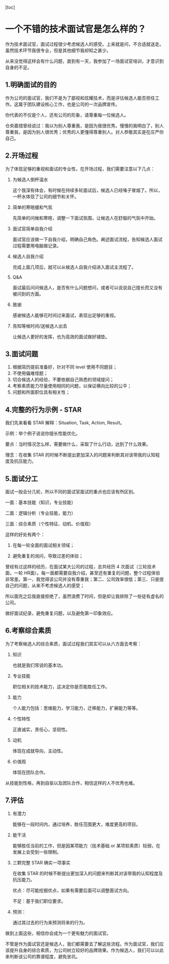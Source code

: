 [toc]



# 一个不错的技术面试官是怎么样的？

作为技术面试官，面试过程很少考虑候选人的感受。上来就是问，不合适就送走。虽然技术环节我很专业，但是其他细节我却知之甚少。

从来没觉得这样会有什么问题，直到有一天，我参加了一场面试官培训，才意识到自身的不足。

## 1.明确面试的目的
作为公司的面试官，我们不是为了鄙视和炫耀技术，而是评估候选人能否担任工作。这属于团队建设核心工作，也是公司的一次品牌宣传。

你代表的不仅是个人，还有公司的形象，请尊重每一位候选人。

仓央嘉措曾经说过：我以为别人尊重我，是因为我很优秀。慢慢的我明白了，别人尊重我，是因为别人很优秀；优秀的人更懂得尊重别人。对人恭敬其实是在庄严你自己。

## 2.开场过程
为了体现足够的重视和面试的专业性，在开场过程，我们需要注意以下几点：
1. 为候选人倒杯温水

   这个我深有体会，有时候在持续多轮面试后，候选人已经嗓子冒烟了。所以，一杯水体现了公司的细节和关怀。

2. 简单的寒暄缓和气氛

   先简单的问候和寒暄，调整一下面试氛围，让候选人在舒服的气氛中开始。

3. 面试官简单自我介绍

   面试官应该做一下自我介绍，明确自己角色。阐述面试流程，告知候选人面试过程需要用电脑做记录。

4. 候选人自我介绍

   完成上面几项后，就可以从候选人自我介绍进入面试主流程了。

5. Q&A

   面试最后问问候选人，是否有什么问题想问，或者可以说说自己擅长而又没有被问到的方面。

6. 致谢

   感谢候选人能够花时间过来面试，表现出足够的重视。

7. 告知等候时间/送候选人出去

   让候选人更好的发挥，也为高效的面试做好铺垫。

## 3.面试问题
1. 根据简历提前准备好，针对不同 level 使用不同题目；
2. 不使用偏难怪题；
3. 切合候选人的经验，不要依据自己熟悉的领域提问；
4. 考察素质能力尽量使用相同的问题，以保证横向比较的公平；
5. 问题和所面职位具有相关性；

## 4.完整的行为示例 - STAR
我们先来看看 STAR 解释：Situation, Task, Action, Result。

示例：举个例子说说你擅长性能优化。

要点：当时情况怎么样，需要做什么，采取了什么行动，达到了什么效果。

理念：在收集 STAR 的时候不断提出更加深入的问题来判断其对该带我的认知程度及抗压能力。

## 5.面试分工
面试一般会分几轮，所以不同的面试官面试的重点也应该有所区别。

一面：基本技能（知识，专业技能）

二面：逻辑分析（专业技能，能力）

三面：综合素质（个性特征、动机、价值观）

这样的好处有两个：
1. 在每一轮全面的面试相关领域；

2. 避免重复的询问，导致过差的体验；

曾经有过这样的经历，在面试某大公司的过程，总共经历 4 次面试（三轮技术面，一轮 HR面）。每一面都需要自我介绍，甚至还有重复的问题，整个过程体验非常差。第一、我觉得该公司并没有尊重我；第二、公司效率很低；第三、只是提自己的问题，从来不考虑候选人的感受；

所以面完之后我直接拒绝了，虽然浪费了时间，但是却让我排除了一些徒有虚名的公司。

做好面试纪录，避免重复问题，以及避免第一印象效应。

## 6.考察综合素质
为了考察候选人的综合素质，面试过程我们其实可以从六方面去考察：
1. 知识

   也就是我们常说的基本功。

2. 专业技能

   职位相关的技术能力，这决定你是否能胜任工作。

3. 能力

   个人能力包括：思维能力，学习能力，迁移能力，扩展能力等等。

4. 个性特性

   正直诚实，责任心，坚韧性。

5. 动机

   体现在成就导向，主动性。

6. 价值观

   体现在团队合作。

从技能到性格，再到自驱以及团队合作，相信这样的人不优秀也难。

## 7.评估
1. 有潜力

   能够在一段时间内，通过培养，胜任范围更大，难度更高的项目。

2. 能干活

   能够胜任当前的工作，但是因某项能力（技术基础 or 某项软素质）较弱，在发展上会受到一些限制。

3. 三颗完整 STAR 确实一项事实

   在收集 STAR 的时候不断提出更加深入的问题来判断其对该带我的认知程度及抗压能力。

   优点：尽可能挖掘优点，如果有需要后面可以调整面试方向。

   不足：基于我们职位要求。

4. 预测：

   通过其过去的行为来预测将来的行为。

做到上面这些，相信你会成为一个更有魅力的面试官。

不管是作为面试官还是候选人，我们都需要去了解这些流程。作为面试官，我们应该提升自身的综合素质，为公司树立较好的品牌效果。作为候选人，我们可以以此来判断该公司的靠谱程度，避免坐坑。